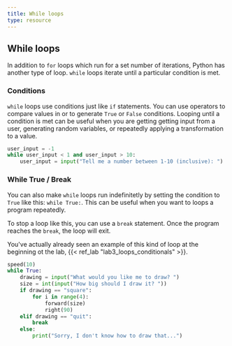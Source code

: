 ```yaml
---
title: While loops
type: resource
---
```

## While loops
In addition to `for` loops which run for a set number of iterations, Python has another type
of loop. `while` loops iterate until a particular condition is met.

### Conditions
`while` loops use conditions just like `if` statements. You can use operators to compare
values in or to generate `True` or `False` conditions. Looping until a condition is met
can be useful when you are getting getting input from a user, generating random variables,
or repeatedly applying a transformation to a value.

```python
user_input = -1
while user_input < 1 and user_input > 10:
    user_input = input("Tell me a number between 1-10 (inclusive): ")
```

### While True / Break
You can also make `while` loops run indefinitetly by setting the condition to `True` like
this: `while True:`. This can be useful when you want to loops a program repeatedly.

To stop a loop like this, you can use a `break` statement. Once the program reaches the
`break`, the loop will exit.

You've actually already seen an example of this kind of loop at the beginning ot the lab,
{{< ref_lab "lab3_loops_conditionals" >}}.

```python
speed(10)
while True:
    drawing = input("What would you like me to draw? ")
    size = int(input("How big should I draw it? "))
    if drawing == "square":
        for i in range(4):
            forward(size)
            right(90)
    elif drawing == "quit":
        break
    else:
        print("Sorry, I don't know how to draw that...")
```


